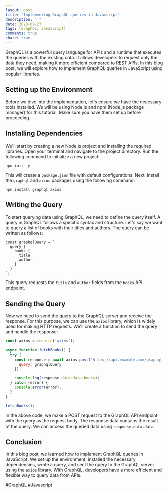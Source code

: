 ```yaml
---
layout: post
title: "Implementing GraphQL queries in Javascript"
description: " "
date: 2023-09-27
tags: [GraphQL, Javascript]
comments: true
share: true
---
```


GraphQL is a powerful query language for APIs and a runtime that executes the queries with the existing data. It allows developers to request only the data they need, making it more efficient compared to REST APIs. In this blog post, we will explore how to implement GraphQL queries in JavaScript using popular libraries.

## Setting up the Environment

Before we dive into the implementation, let's ensure we have the necessary tools installed. We will be using Node.js and npm (Node.js package manager) for this tutorial. Make sure you have them set up before proceeding.

## Installing Dependencies

We'll start by creating a new Node.js project and installing the required libraries. Open your terminal and navigate to the project directory. Run the following command to initialize a new project:

```
npm init -y
```

This will create a `package.json` file with default configurations. Next, install the `graphql` and `axios` packages using the following command:

```
npm install graphql axios
```

## Writing the Query

To start querying data using GraphQL, we need to define the query itself. A query in GraphQL follows a specific syntax and structure. Let's say we want to query a list of books with their titles and authors. The query can be written as follows:

```
const graphqlQuery = `
  query {
    books {
      title
      author
    }
  }
`;
```

This query requests the `title` and `author` fields from the `books` API endpoint.

## Sending the Query

Now we need to send the query to the GraphQL server and receive the response. For this purpose, we can use the `axios` library, which is widely used for making HTTP requests. We'll create a function to send the query and handle the response:

```javascript
const axios = require('axios');

async function fetchBooks() {
  try {
    const response = await axios.post('https://api.example.com/graphql', {
      query: graphqlQuery
    });

    console.log(response.data.data.books);
  } catch (error) {
    console.error(error);
  }
}

fetchBooks();
```

In the above code, we make a POST request to the GraphQL API endpoint with the query as the request body. The response data contains the result of the query. We can access the queried data using `response.data.data`.

## Conclusion

In this blog post, we learned how to implement GraphQL queries in JavaScript. We set up the environment, installed the necessary dependencies, wrote a query, and sent the query to the GraphQL server using the `axios` library. With GraphQL, developers have a more efficient and flexible way to query data from APIs.

#GraphQL #Javascript